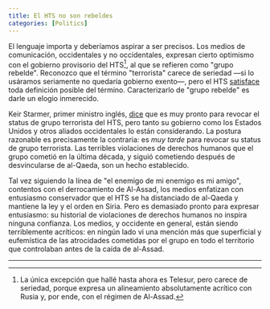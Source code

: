 ```yaml
---
title: El HTS no son rebeldes
categories: [Politics]
---
```


El lenguaje importa y deberíamos aspirar a ser precisos. Los medios de
comunicación, occidentales y no occidentales, expresan cierto optimismo con el
gobierno provisorio del HTS[^1], al que se refieren como "grupo rebelde". Reconozco que el término "terrorista" carece de seriedad —si lo usáramos
seriamente no quedaría gobierno exento—, pero el HTS
[satisface](https://slopezpereyra.github.io/2024-12-08-WhoAreHTS/) toda
definición posible del término. Caracterizarlo de "grupo rebelde" es darle un
elogio inmerecido. 

Keir Starmer, primer ministro inglés,
[dice](https://news.sky.com/story/sir-keir-starmer-says-uk-will-play-our-part-on-world-stage-as-he-announces-further-aid-for-syria-13270404)
que es muy pronto para revocar el status de grupo terrorista del HTS, pero tanto 
su gobierno como los Estados Unidos y otros aliados occidentales lo están 
considerando. La postura razonable es precisamente la contraria: es *muy tarde*
para revocar su status de grupo terrorista. Las terribles violaciones de
derechos humanos que el grupo cometió en la última década, y siguió cometiendo
después de desvincularse de al-Qaeda, son un hecho establecido.

Tal vez siguiendo la línea de "el enemigo de mi enemigo es mi amigo", contentos 
con el derrocamiento de Al-Assad, los medios enfatizan con entusiasmo conservador 
que el HTS se ha distanciado de al-Qaeda y mantiene la ley y el orden en Siria.
Pero es demasiado pronto para expresar entusiasmo: su historial de violaciones
de derechos humanos no inspira ninguna confianza. Los medios, y occidente en
general, están siendo terriblemente acríticos: en ningún lado vi una mención
más que superficial y eufemística de las atrocidades cometidas por el grupo en
todo el territorio que controlaban antes de la caída de al-Assad. 




--- 

[^1]: La única excepción que hallé hasta ahora es Telesur, pero carece de seriedad,
porque expresa un alineamiento absolutamente acrítico con Rusia y, por ende, con 
el régimen de Al-Assad.








